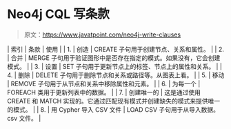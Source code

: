 # Neo4j CQL 写条款

> 原文：<https://www.javatpoint.com/neo4j-write-clauses>

| 索引 | 条款 | 使用 |
| 1. | 创造 | CREATE 子句用于创建节点、关系和属性。 |
| 2. | 合并 | MERGE 子句用于验证图形中是否存在指定的模式。如果没有，它会创建模式。 |
| 3. | 设置 | SET 子句用于更新节点上的标签、节点上的属性和关系。 |
| 4. | 删除 | DELETE 子句用于删除节点和关系或路径等。从图表上看。 |
| 5. | 移动 | REMOVE 子句用于从节点和关系中移除属性和元素。 |
| 6. | 为每一个 | FOREACH 类用于更新列表中的数据。 |
| 7. | 创建唯一的 | 这是通过使用 CREATE 和 MATCH 实现的。它通过匹配现有模式并创建缺失的模式来提供唯一的模式。 |
| 8. | 用 Cypher 导入 CSV 文件 | LOAD CSV 子句用于从导入数据。csv 文件。 |